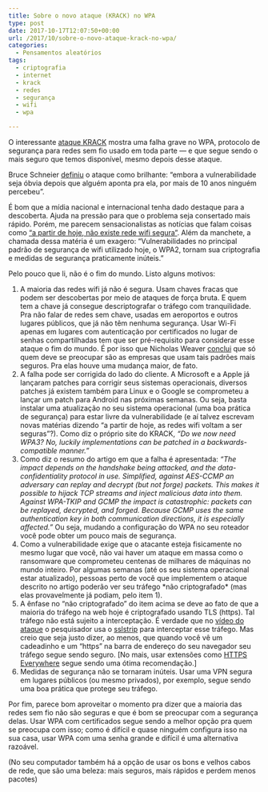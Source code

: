 ```yaml
---
title: Sobre o novo ataque (KRACK) no WPA
type: post
date: 2017-10-17T12:07:50+00:00
url: /2017/10/sobre-o-novo-ataque-krack-no-wpa/
categories:
  - Pensamentos aleatórios
tags:
  - criptografia
  - internet
  - krack
  - redes
  - segurança
  - wifi
  - wpa

---
```

O interessante [ataque KRACK][1] mostra uma falha grave no WPA, protocolo de segurança para redes sem fio usado em toda parte — e que segue sendo o mais seguro que temos disponível, mesmo depois desse ataque.

Bruce Schneier [definiu][2] o ataque como brilhante: “embora a vulnerabilidade seja óbvia depois que alguém aponta pra ela, por mais de 10 anos ninguém percebeu”.

É bom que a mídia nacional e internacional tenha dado destaque para a descoberta. Ajuda na pressão para que o problema seja consertado mais rápido. Porém, me parecem sensacionalistas as notícias que falam coisas como [“a partir de hoje, não existe rede wifi segura”][3]. Além da manchete, a chamada dessa matéria é um exagero: “Vulnerabilidades no principal padrão de segurança de wifi utilizado hoje, o WPA2, tornam sua criptografia e medidas de segurança praticamente inúteis.”

Pelo pouco que li, não é o fim do mundo. Listo alguns motivos:

1. A maioria das redes wifi já não é segura. Usam chaves fracas que podem ser descobertas por meio de ataques de força bruta. E quem tem a chave já consegue descriptografar o tráfego com tranquilidade. Pra não falar de redes sem chave, usadas em aeroportos e outros lugares públicos, que já não têm nenhuma segurança. Usar Wi-Fi apenas em lugares com autenticação por certificados no lugar de senhas compartilhadas tem que ser pré-requisito para considerar esse ataque o fim do mundo. É por isso que Nicholas Weaver [conclui][4] que só quem deve se preocupar são as empresas que usam tais padrões mais seguros. Pra elas houve uma mudança maior, de fato.  
2. A falha pode ser corrigida do lado do cliente. A Microsoft e a Apple já lançaram patches para corrigir seus sistemas operacionais, diversos patches já existem também para Linux e o Google se comprometeu a lançar um patch para Android nas próximas semanas. Ou seja, basta instalar uma atualização no seu sistema operacional (uma boa prática de segurança) para estar livre da vulnerabilidade (e aí talvez escrevam novas matérias dizendo “a partir de hoje, as redes wifi voltam a ser seguras”?). Como diz o próprio site do KRACK, _“Do we now need WPA3? No, luckily implementations can be patched in a backwards-compatible manner.”_ 
3. Como diz o resumo do artigo em que a falha é apresentada: _“The impact depends on the handshake being attacked, and the data-confidentiality protocol in use. Simplified, against AES-CCMP an adversary can replay and decrypt (but not forge) packets. This makes it possible to hijack TCP streams and inject malicious data into them. Against WPA-TKIP and GCMP the impact is catastrophic: packets can be replayed, decrypted, and forged. Because GCMP uses the same authentication key in both communication directions, it is especially affected.”_ Ou seja, mudando a configuração do WPA no seu roteador você pode obter um pouco mais de segurança.  
4. Como a vulnerabilidade exige que o atacante esteja fisicamente no mesmo lugar que você, não vai haver um ataque em massa como o ransomware que comprometeu centenas de milhares de máquinas no mundo inteiro. Por algumas semanas (até os seu sistema operacional estar atualizado), pessoas perto de você que implementem o ataque descrito no artigo poderão ver seu tráfego \*não criptografado\* (mas elas provavelmente já podiam, pelo item 1).  
5. A ênfase no “não criptografado” do item acima se deve ao fato de que a maioria do tráfego na web hoje é criptografado usando TLS (https). Tal tráfego não está sujeito a interceptação. É verdade que no [vídeo do ataque][5] o pesquisador usa o [sslstrip][6] para interceptar esse tráfego. Mas creio que seja justo dizer, ao menos, que quando você vê um cadeadinho e um “https” na barra de endereço do seu navegador seu tráfego segue sendo seguro. [No mais, usar extensões como [HTTPS Everywhere][7] segue sendo uma ótima recomendação.]
6. Medidas de segurança não se tornaram inúteis. Usar uma VPN segura em lugares públicos (ou mesmo privados), por exemplo, segue sendo uma boa prática que protege seu tráfego.

Por fim, parece bom aproveitar o momento pra dizer que a maioria das redes sem fio não são seguras e que é bom se preocupar com a segurança delas. Usar WPA com certificados segue sendo a melhor opção pra quem se preocupa com isso; como é difícil e quase ninguém configura isso na sua casa, usar WPA com uma senha grande e difícil é uma alternativa razoável.

(No seu computador também há a opção de usar os bons e velhos cabos de rede, que são uma beleza: mais seguros, mais rápidos e perdem menos pacotes)

 [1]: https://www.krackattacks.com/
 [2]: https://www.schneier.com/blog/archives/2017/10/new_krack_attac.html
 [3]: https://www.vice.com/pt_br/article/qvjgdm/wifi-wpa2-krack
 [4]: https://www.lawfareblog.com/dont-worry-about-krack
 [5]: https://www.youtube.com/watch?v=Oh4WURZoR98
 [6]: https://moxie.org/software/sslstrip/
 [7]: https://www.eff.org/https-everywhere

